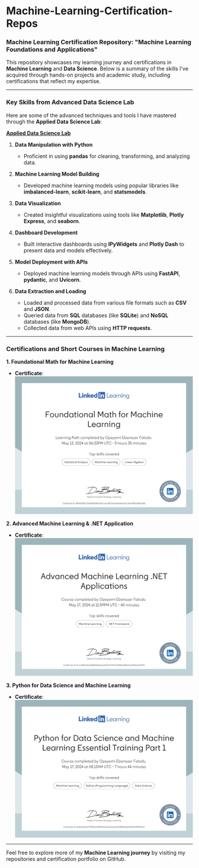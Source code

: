 # Machine-Learning-Certification-Repos

### **Machine Learning Certification Repository: "Machine Learning Foundations and Applications"**

This repository showcases my learning journey and certifications in **Machine Learning** and **Data Science**. Below is a summary of the skills I've acquired through hands-on projects and academic study, including certifications that reflect my expertise.

---

### **Key Skills from Advanced Data Science Lab**

Here are some of the advanced techniques and tools I have mastered through the **Applied Data Science Lab**:


[**Applied Data Science Lab**](https://github.com/yemifatodu/EDUCATION-CERTIFICATE/blob/main/AppliedDataScienceLab20241007-7-27h7b2.pdf)


1. **Data Manipulation with Python**  
   - Proficient in using **pandas** for cleaning, transforming, and analyzing data.

2. **Machine Learning Model Building**  
   - Developed machine learning models using popular libraries like **imbalanced-learn**, **scikit-learn**, and **statsmodels**.

3. **Data Visualization**  
   - Created insightful visualizations using tools like **Matplotlib**, **Plotly Express**, and **seaborn**.

4. **Dashboard Development**  
   - Built interactive dashboards using **IPyWidgets** and **Plotly Dash** to present data and models effectively.

5. **Model Deployment with APIs**  
   - Deployed machine learning models through APIs using **FastAPI**, **pydantic**, and **Uvicorn**.

6. **Data Extraction and Loading**  
   - Loaded and processed data from various file formats such as **CSV** and **JSON**.
   - Queried data from **SQL** databases (like **SQLite**) and **NoSQL** databases (like **MongoDB**).
   - Collected data from web APIs using **HTTP requests**.

---

### **Certifications and Short Courses in Machine Learning**

**1. Foundational Math for Machine Learning**  
- **Certificate**:  
   ![Foundational Math for Machine Learning](https://raw.githubusercontent.com/yemifatodu/EDUCATION-CERTIFICATE/c54bdbe7ad44ab5ac17c05fd0f2a1ea34d037adc/FOUNDATIONAL%20MATH%20FOR%20MACHINE%20LEARNING.jpg)

**2. Advanced Machine Learning & .NET Application**  
- **Certificate**:  
   ![Advanced Machine Learning & .NET Application](https://raw.githubusercontent.com/yemifatodu/EDUCATION-CERTIFICATE/c54bdbe7ad44ab5ac17c05fd0f2a1ea34d037adc/ADVANCE%20%20MACHINE%20LEARNING%20.%20NET%20APPLICATION.jpg)

**3. Python for Data Science and Machine Learning**  
- **Certificate**:  
   ![Python for Data Science and Machine Learning](https://raw.githubusercontent.com/yemifatodu/EDUCATION-CERTIFICATE/c54bdbe7ad44ab5ac17c05fd0f2a1ea34d037adc/PYTHON%20FOR%20DATA%20SCIENCE%20AND%20MACHINE%20LEARNING.jpg)

---

Feel free to explore more of my **Machine Learning journey** by visiting my repositories and certification portfolio on GitHub.
